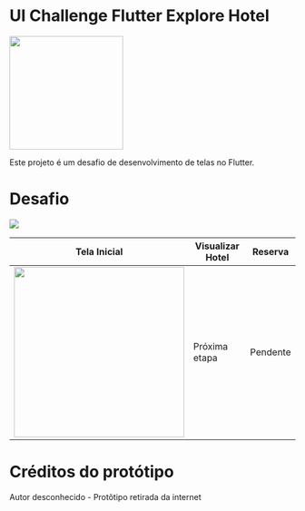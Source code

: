 # UI Challenge Flutter Explore Hotel

<img src="https://upload.wikimedia.org/wikipedia/commons/1/17/Google-flutter-logo.png" width="200">

Este projeto é um desafio de desenvolvimento de telas no Flutter.

# Desafio

<img src="https://github.com/Judsonn/UIChallengeExploreHotel/blob/master/prototype/prototype.jpeg">

| Tela Inicial | Visualizar Hotel | Reserva | 
------ | ---- | ---- |
<img src="https://github.com/Judsonn/UIChallengeExploreHotel/blob/master/screenshots/homepage.jpeg" width="300"> | Próxima etapa | Pendente |

# Créditos do protótipo
 Autor desconhecido - Protõtipo retirada da internet
